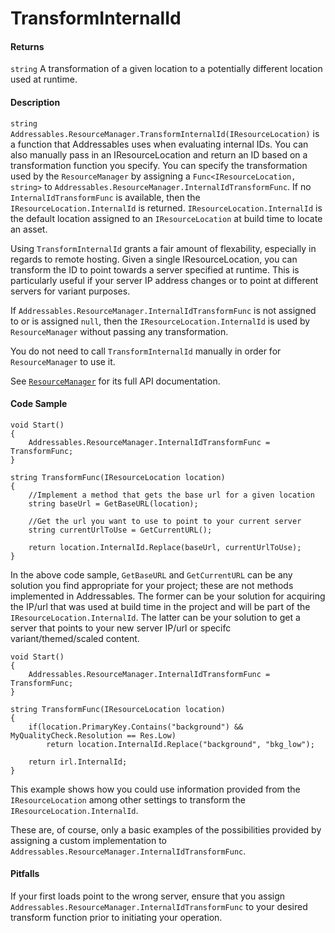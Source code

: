 # TransformInternalId
#### Returns
`string` A transformation of a given location to a potentially different location used at runtime.

#### Description
`string Addressables.ResourceManager.TransformInternalId(IResourceLocation)` is a function that Addressables uses when evaluating internal IDs.  You can also manually pass in an IResourceLocation and return an ID based on a transformation function you specify.  You can specify the transformation used by the `ResourceManager` by assigning a `Func<IResourceLocation, string>` to `Addressables.ResourceManager.InternalIdTransformFunc`.  If no `InternalIdTransformFunc` is available, then the `IResourceLocation.InternalId` is returned.  `IResourceLocation.InternalId` is the default location assigned to an `IResourceLocation` at build time to locate an asset.

Using `TransformInternalId` grants a fair amount of flexability, especially in regards to remote hosting.  Given a single IResourceLocation, you can transform the ID to point towards a server specified at runtime.  This is particularly useful if your server IP address changes or to point at different servers for variant purposes.

If `Addressables.ResourceManager.InternalIdTransformFunc` is not assigned to or is assigned `null`, then the `IResourceLocation.InternalId` is used by `ResourceManager` without passing any transformation.

You do not need to call `TransformInternalId` manually in order for `ResourceManager` to use it.

See [`ResourceManager`](../api/UnityEngine.ResourceManagement.ResourceManager.html) for its full API documentation.

#### Code Sample
```
void Start()
{
    Addressables.ResourceManager.InternalIdTransformFunc = TransformFunc;
}

string TransformFunc(IResourceLocation location)
{
    //Implement a method that gets the base url for a given location
    string baseUrl = GetBaseURL(location);
    
    //Get the url you want to use to point to your current server
    string currentUrlToUse = GetCurrentURL();
    
    return location.InternalId.Replace(baseUrl, currentUrlToUse);
}
```
In the above code sample, `GetBaseURL` and `GetCurrentURL` can be any solution you find appropriate for your project; these are not methods implemented in Addressables.  The former can be your solution for acquiring the IP/url that was used at build time in the project and will be part of the `IResourceLocation.InternalId`.  The latter can be your solution to get a server that points to your new server IP/url or specifc variant/themed/scaled content.

```
void Start()
{
    Addressables.ResourceManager.InternalIdTransformFunc = TransformFunc;
}

string TransformFunc(IResourceLocation location)
{
    if(location.PrimaryKey.Contains("background") && MyQualityCheck.Resolution == Res.Low)
        return location.InternalId.Replace("background", "bkg_low");

    return irl.InternalId;
}
```
This example shows how you could use information provided from the `IResourceLocation` among other settings to transform the `IResourceLocation.InternalId`.

These are, of course, only a basic examples of the possibilities provided by assigning a custom implementation to `Addressables.ResourceManager.InternalIdTransformFunc`.

#### Pitfalls
If your first loads point to the wrong server, ensure that you assign `Addressables.ResourceManager.InternalIdTransformFunc` to your desired transform function prior to initiating your operation.